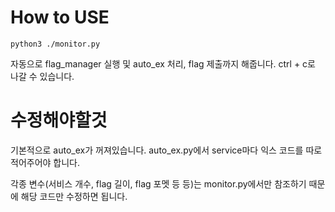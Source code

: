 # How to USE

```shell
python3 ./monitor.py
```

자동으로 flag_manager 실행 및 auto_ex 처리, flag 제출까지 해줍니다.
ctrl + c로 나갈 수 있습니다.

# 수정해야할것
기본적으로 auto_ex가 꺼져있습니다.
auto_ex.py에서 service마다 익스 코드를 따로 적어주어야 합니다.

각종 변수(서비스 개수, flag 길이, flag 포멧 등 등)는 monitor.py에서만 참조하기 때문에 해당 코드만 수정하면 됩니다.

